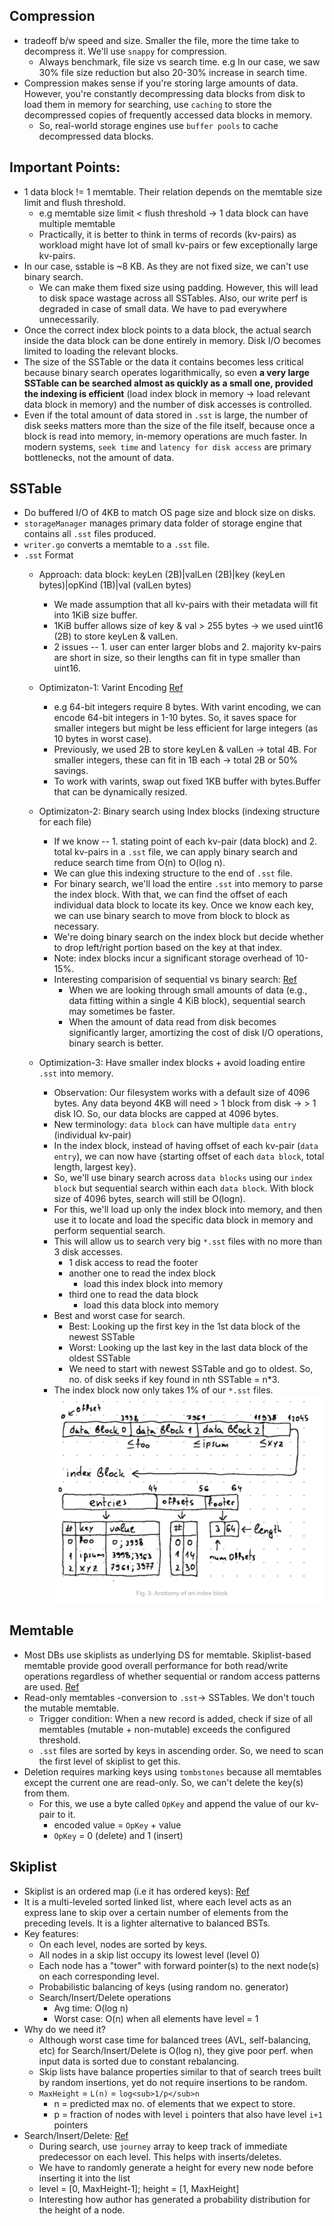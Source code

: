 ## Compression
- tradeoff b/w speed and size. Smaller the file, more the time take to decompress it. We'll use `snappy` for compression.
  - Always benchmark, file size vs search time. e.g In our case, we saw 30% file size reduction but also 20-30% increase in search time.
- Compression makes sense if you're storing large amounts of data. However, you're constantly decompressing data blocks from disk to load them in memory for searching, use `caching` to store the decompressed copies of frequently accessed data blocks in memory.
  - So, real-world storage engines use `buffer pools` to cache decompressed data blocks.

## Important Points: 
- 1 data block != 1 memtable. Their relation depends on the memtable size limit and flush threshold.
  - e.g memtable size limit < flush threshold -> 1 data block can have multiple memtable
  - Practically, it is better to think in terms of records (kv-pairs) as workload might have lot of small kv-pairs or few exceptionally large kv-pairs.
- In our case, sstable is ~8 KB. As they are not fixed size, we can't use binary search.
  - We can make them fixed size using padding. However, this will lead to disk space wastage across all SSTables. Also, our write perf is degraded in case of small data. We have to pad everywhere unnecessarily.
- Once the correct index block points to a data block, the actual search inside the data block can be done entirely in memory. Disk I/O becomes limited to loading the relevant blocks.
- The size of the SSTable or the data it contains becomes less critical because binary search operates logarithmically, so even **a very large SSTable can be searched almost as quickly as a small one, provided the indexing is efficient** (load index block in memory -> load relevant data block in memory) and the number of disk accesses is controlled.
- Even if the total amount of data stored in `.sst` is large, the number of disk seeks matters more than the size of the file itself, because once a block is read into memory, in-memory operations are much faster. In modern systems, `seek time` and `latency for disk access` are primary bottlenecks, not the amount of data.

## SSTable
- Do buffered I/O of 4KB to match OS page size and block size on disks.
- `storageManager` manages primary data folder of storage engine that contains all `.sst` files produced.
- `writer.go` converts a memtable to a `.sst` file.
- `.sst` Format
  - Approach: data block: keyLen (2B)|valLen (2B)|key (keyLen bytes)|opKind (1B)|val (valLen bytes)
    - We made assumption that all kv-pairs with their metadata will fit into 1KiB size buffer.
    - 1KiB buffer allows size of key & val > 255 bytes -> we used uint16 (2B) to store keyLen & valLen.
    - 2 issues -- 1. user can enter larger blobs and 2. majority kv-pairs are short in size, so their lengths can fit in type smaller than uint16.

  - Optimizaton-1: Varint Encoding [Ref](https://www.cloudcentric.dev/exploring-sstables/)
    - e.g 64-bit integers require 8 bytes. With varint encoding, we can encode 64-bit integers in 1-10 bytes. So, it saves space for smaller integers but might be less efficient for large integers (as 10 bytes in worst case).
    - Previously, we used 2B to store keyLen & valLen -> total 4B. For smaller integers, these can fit in 1B each -> total 2B or 50% savings.
    - To work with varints, swap out fixed 1KB buffer with bytes.Buffer that can be dynamically resized.

  - Optimizaton-2: Binary search using Index blocks (indexing structure for each file)
    - If we know -- 1. stating point of each kv-pair (data block) and 2. total kv-pairs in a `.sst` file, we can apply binary search and reduce search time from O(n) to O(log n).
    - We can glue this indexing structure to the end of `.sst` file.
    - For binary search, we'll load the entire `.sst` into memory to parse the index block. With that, we can find the offset of each individual data block to locate its key. Once we know each key, we can use binary search to move from block to block as necessary.
    - We're doing binary search on the index block but decide whether to drop left/right portion based on the key at that index.
    - Note: index blocks incur a significant storage overhead of 10-15%.
    - Interesting comparision of sequential vs binary search: [Ref](https://www.cloudcentric.dev/exploring-sstables/#benchmarking-binary-search)
      - When we are looking through small amounts of data (e.g., data fitting within a single 4 KiB block), sequential search may sometimes be faster.
      - When the amount of data read from disk becomes significantly larger, amortizing the cost of disk I/O operations, binary search is better.

  - Optimization-3: Have smaller index blocks + avoid loading entire `.sst` into memory.
    - Observation: Our filesystem works with a default size of 4096 bytes. Any data beyond 4KB will need > 1 block from disk -> > 1 disk IO. So, our data blocks are capped at 4096 bytes.
    - New terminology: `data block` can have multiple `data entry` (individual kv-pair)
    - In the index block, instead of having offset of each kv-pair (`data entry`), we can now have {starting offset of each `data block`, total length, largest key}.
    - So, we'll use binary search across `data blocks` using our `index block` but sequential search within each `data block`. With block size of 4096 bytes, search will still be O(logn).
    - For this, we'll load up only the index block into memory, and then use it to locate and load the specific data block in memory and perform sequential search.
    - This will allow us to search very big `*.sst` files with no more than 3 disk accesses.
      - 1 disk access to read the footer
      - another one to read the index block
        - load this index block into memory
      - third one to read the data block
        - load this data block into memory
    - Best and worst case for search.
      - Best: Looking up the first key in the 1st data block of the newest SSTable
      - Worst: Looking up the last key in the last data block of the oldest SSTable
      - We need to start with newest SSTable and go to oldest. So, no. of disk seeks if key found in nth SSTable = n*3.
    - The index block now only takes 1% of our `*.sst` files. ![Alt text](./images/index.png)

## Memtable
- Most DBs use skiplists as underlying DS for memtable. Skiplist-based memtable provide good overall performance for both read/write operations regardless of whether sequential or random access patterns are used. [Ref](https://www.cloudcentric.dev/exploring-memtables/)
- Read-only memtables -conversion to `.sst`-> SSTables. We don't touch the mutable memtable.
  - Trigger condition: When a new record is added, check if size of all memtables (mutable + non-mutable) exceeds the configured threshold.
  - `.sst` files are sorted by keys in ascending order. So, we need to scan the first level of skiplist to get this.
- Deletion requires marking keys using `tombstones` because all memtables except the current one are read-only. So, we can't delete the key(s) from them.
  - For this, we use a byte called `OpKey` and append the value of our kv-pair to it.
      - encoded value = `OpKey` + value
      - `OpKey` = 0 (delete) and 1 (insert)

## Skiplist
- Skiplist is an ordered map (i.e it has ordered keys): [Ref](ttps://pkg.go.dev/github.com/huandu/skiplist#section-readme)
- It is a multi-leveled sorted linked list, where each level acts as an express lane to skip over a certain number of elements from the preceding levels. It is a lighter alternative to balanced BSTs.
- Key features:
  - On each level, nodes are sorted by keys.
  - All nodes in a skip list occupy its lowest level (level 0)
  - Each node has a "tower" with forward pointer(s) to the next node(s) on each corresponding level.
  - Probabilistic balancing of keys (using random no. generator)
  - Search/Insert/Delete operations 
    - Avg time: O(log n)
    - Worst case: O(n) when all elements have level = 1
- Why do we need it?
    - Although worst case time for balanced trees (AVL, self-balancing, etc) for Search/Insert/Delete is O(log n), they give poor perf. when input data is sorted due to constant rebalancing.
    - Skip lists have balance properties similar to that of search trees built by random insertions, yet do not require insertions to be random.
    - `MaxHeight` = `L(n)` = `log<sub>1/p</sub>n`
      - n = predicted max no. of elements that we expect to store.
      - p = fraction of nodes with level `i` pointers that also have level `i+1` pointers
- Search/Insert/Delete: [Ref](https://www.cloudcentric.dev/implementing-a-skip-list-in-go/)
  - During search, use `journey` array to keep track of immediate predecessor on each level. This helps with inserts/deletes. 
  - We have to randomly generate a height for every new node before inserting it into the list
  - level = [0, MaxHeight-1]; height = [1, MaxHeight]
  - Interesting how author has generated a probability distribution for the height of a node.